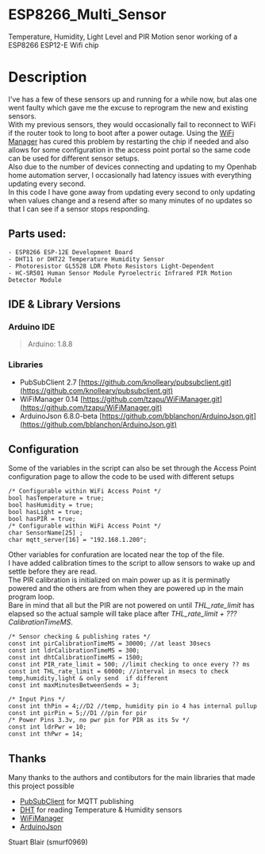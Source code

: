# ESP8266_Multi_Sensor
Temperature, Humidity, Light Level and PIR Motion senor working of a ESP8266 ESP12-E Wifi chip

# Description
I've has a few of these sensors up and running for a while now, but alas one went faulty which gave me the excuse to reprogram the new and existing sensors.  
With my previous sensors, they would occasionally fail to reconnect to WiFi if the router took to long to boot after a power outage. Using the [WiFi Manager](https://github.com/tzapu/WiFiManager) has cured this problem by restarting the chip if needed and also allows for some configuration in the access point portal so the same code can be used for different sensor setups.  
Also due to the number of devices connecting and updating to my Openhab home automation server, I occasionally had latency issues with everything updating every second.  
In this code I have gone away from updating every second to only updating when values change and a resend after so many minutes of no updates so that I can see if a sensor stops responding.  

## Parts used:
    - ESP8266 ESP-12E Development Board
    - DHT11 or DHT22 Temperature Humidity Sensor
    - Photoresistor GL5528 LDR Photo Resistors Light-Dependent
    - HC-SR501 Human Sensor Module Pyroelectric Infrared PIR Motion Detector Module

## IDE & Library Versions
### Arduino IDE
 > Arduino: 1.8.8

### Libraries
  - PubSubClient 2.7 [https://github.com/knolleary/pubsubclient.git](https://github.com/knolleary/pubsubclient.git)
  - WiFiManager 0.14 [https://github.com/tzapu/WiFiManager.git](https://github.com/tzapu/WiFiManager.git)
  - ArduinoJson 6.8.0-beta [https://github.com/bblanchon/ArduinoJson.git](https://github.com/bblanchon/ArduinoJson.git)

## Configuration
Some of the variables in the script can also be set through the Access Point configuration page to allow the code to be used with different setups
```
/* Configurable within WiFi Access Point */
bool hasTemperature = true;
bool hasHumidity = true;
bool hasLight = true;
bool hasPIR = true;
/* Configurable within WiFi Access Point */
char SensorName[25] ; 
char mqtt_server[16] = "192.168.1.200"; 
```

Other variables for confuration are located near the top of the file.  
I have added calibration times to the script to allow sensors to wake up and settle before they are read.  
The PIR calibration is initialized on main power up as it is perminatly powered and the others are from when they are powered up in the main program loop.  
Bare in mind that all but the PIR are not powered on until *THL_rate_limit* has elapsed so the actual sample will take place after *THL_rate_limit + ???CalibrationTimeMS*.  

```
/* Sensor checking & publishing rates */
const int pirCalibrationTimeMS = 30000; //at least 30secs
const int ldrCalibrationTimeMS = 300;
const int dhtCalibrationTimeMS = 1500;
const int PIR_rate_limit = 500; //limit checking to once every ?? ms
const int THL_rate_limit = 60000; //interval in msecs to check temp,humidity,light & only send  if different
const int maxMinutesBetweenSends = 3;

/* Input Pins */
const int thPin = 4;//D2 //temp, humidity pin io 4 has internal pullup
const int pirPin = 5;//D1 //pin for pir
/* Power Pins 3.3v, no pwr pin for PIR as its 5v */
const int ldrPwr = 10;
const int thPwr = 14;
```
## Thanks
Many thanks to the authors and contibutors for the main libraries that made this project possible  
* [PubSubClient](https://github.com/knolleary/pubsubclient) for MQTT publishing
* [DHT](https://github.com/adafruit/DHT-sensor-library) for reading Temperature & Humidity sensors
* [WiFiManager](https://github.com/tzapu/WiFiManager)
* [ArduinoJson](https://github.com/bblanchon/ArduinoJson)

Stuart Blair (smurf0969)
